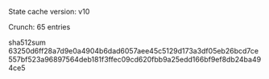State cache version: v10

Crunch: 65 entries

sha512sum 63250d6ff28a7d9e0a4904b6dad6057aee45c5129d173a3df05eb26bcd7ce557bf523a96897564deb181f3ffec09cd620fbb9a25edd166bf9ef8db24ba494ce5